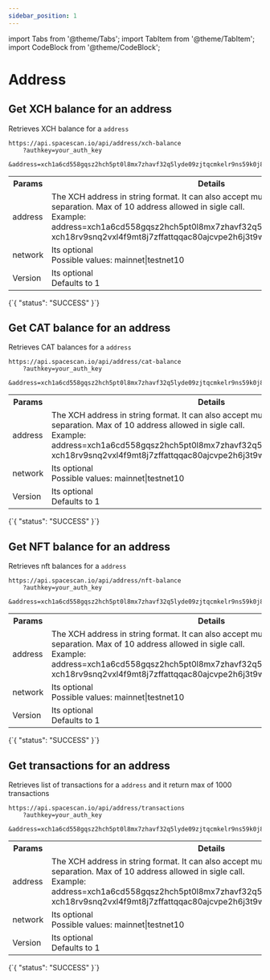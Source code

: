 ```yaml
---
sidebar_position: 1
---
```

import Tabs from '@theme/Tabs';
import TabItem from '@theme/TabItem';
import CodeBlock from '@theme/CodeBlock';

# Address

## Get XCH balance for an address

Retrieves XCH balance for a `address`

```
https://api.spacescan.io/api/address/xch-balance
    ?authkey=your_auth_key
    &address=xch1a6cd558gqsz2hch5pt0l8mx7zhavf32q5lyde09zjtqcmkelr9ns59k0j8
```

<Tabs>
  <TabItem value="Request" label="Request" default>
    <table border="0">
        <tr><th colspan="10">Params</th><th>Details</th></tr>
        <tr><td colspan="10">address</td><td>The XCH address in string format. It can also accept multiple address with comma separation. Max of 10 address allowed in sigle call.<br/>
        Example:<br/> address=xch1a6cd558gqsz2hch5pt0l8mx7zhavf32q5lyde09zjtqcmkelr9ns59k0j8,<br/>xch18rv9snq2vxl4f9mt8j7zffattqqac80ajcvpe2h6j3t9w8y53l3s8970ya
      </td></tr>
      <tr><td colspan="10">network</td><td>Its optional <br/>
      Possible values:
      mainnet|testnet10</td></tr>
      <tr><td colspan="10">Version</td><td>Its optional <br/>
      Defaults to 1</td></tr>
    </table>
  </TabItem>
  <TabItem value="Response" label="Response">
  <CodeBlock language="jsx">
  {`{
    "status": "SUCCESS"
}`}
  </CodeBlock>
  </TabItem>
</Tabs>

## Get CAT balance for an address

Retrieves CAT balances for a `address`

```
https://api.spacescan.io/api/address/cat-balance
    ?authkey=your_auth_key
    &address=xch1a6cd558gqsz2hch5pt0l8mx7zhavf32q5lyde09zjtqcmkelr9ns59k0j8
```

<Tabs>
  <TabItem value="Request" label="Request" default>
    <table border="0">
        <tr><th colspan="10">Params</th><th>Details</th></tr>
        <tr><td colspan="10">address</td><td>The XCH address in string format. It can also accept multiple address with comma separation. Max of 10 address allowed in sigle call. <br/>
        Example:<br/> address=xch1a6cd558gqsz2hch5pt0l8mx7zhavf32q5lyde09zjtqcmkelr9ns59k0j8,<br/>xch18rv9snq2vxl4f9mt8j7zffattqqac80ajcvpe2h6j3t9w8y53l3s8970ya
      </td></tr>
      <tr><td colspan="10">network</td><td>Its optional <br/>
      Possible values:
      mainnet|testnet10</td></tr>
      <tr><td colspan="10">Version</td><td>Its optional <br/>
      Defaults to 1</td></tr>
    </table>
  </TabItem>
  <TabItem value="Response" label="Response">
  <CodeBlock language="jsx">
  {`{
    "status": "SUCCESS"
}`}
  </CodeBlock>
  </TabItem>
</Tabs>

## Get NFT balance for an address

Retrieves nft balances for a `address`

```
https://api.spacescan.io/api/address/nft-balance
    ?authkey=your_auth_key
    &address=xch1a6cd558gqsz2hch5pt0l8mx7zhavf32q5lyde09zjtqcmkelr9ns59k0j8
```

<Tabs>
  <TabItem value="Request" label="Request" default>
    <table border="0">
        <tr><th colspan="10">Params</th><th>Details</th></tr>
        <tr><td colspan="10">address</td><td>The XCH address in string format. It can also accept multiple address with comma separation. Max of 10 address allowed in sigle call.<br/>
        Example:<br/> address=xch1a6cd558gqsz2hch5pt0l8mx7zhavf32q5lyde09zjtqcmkelr9ns59k0j8,<br/>xch18rv9snq2vxl4f9mt8j7zffattqqac80ajcvpe2h6j3t9w8y53l3s8970ya
      </td></tr>
      <tr><td colspan="10">network</td><td>Its optional <br/>
      Possible values:
      mainnet|testnet10</td></tr>
      <tr><td colspan="10">Version</td><td>Its optional <br/>
      Defaults to 1</td></tr>
    </table>
  </TabItem>
  <TabItem value="Response" label="Response">
  <CodeBlock language="jsx">
  {`{
    "status": "SUCCESS"
}`}
  </CodeBlock>
  </TabItem>
</Tabs>

## Get transactions for an address

Retrieves list of transactions for a `address` and it return max of 1000 transactions

```
https://api.spacescan.io/api/address/transactions
    ?authkey=your_auth_key
    &address=xch1a6cd558gqsz2hch5pt0l8mx7zhavf32q5lyde09zjtqcmkelr9ns59k0j8
```

<Tabs>
  <TabItem value="Request" label="Request" default>
    <table border="0">
        <tr><th colspan="10">Params</th><th>Details</th></tr>
        <tr><td colspan="10">address</td><td>The XCH address in string format. It can also accept multiple address with comma separation. Max of 10 address allowed in sigle call.<br/>
        Example:<br/> address=xch1a6cd558gqsz2hch5pt0l8mx7zhavf32q5lyde09zjtqcmkelr9ns59k0j8,<br/>xch18rv9snq2vxl4f9mt8j7zffattqqac80ajcvpe2h6j3t9w8y53l3s8970ya
      </td></tr>
      <tr><td colspan="10">network</td><td>Its optional <br/>
      Possible values:
      mainnet|testnet10</td></tr>
      <tr><td colspan="10">Version</td><td>Its optional <br/>
      Defaults to 1</td></tr>
    </table>
  </TabItem>
  <TabItem value="Response" label="Response">
  <CodeBlock language="jsx">
  {`{
    "status": "SUCCESS"
}`}
  </CodeBlock>
  </TabItem>
</Tabs>
